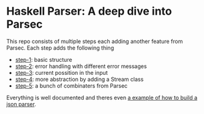 # Haskell Parser: A deep dive into Parsec

This repo consists of multiple steps each adding another feature from Parsec.
Each step adds the following thing
- [step-1](/step-1): basic structure
- [step-2](/step-2): error handling with different error messages
- [step-3](/step-3): current possition in the input
- [step-4](/step-4): more abstraction by adding a Stream class
- [step-5](/step-5): a bunch of combinaters from Parsec

Everything is well documented and theres even [a example of how to build a json parser](/json-example).